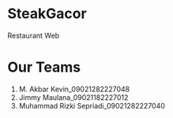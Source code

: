 # SteakGacor
Restaurant Web

# Our Teams
1. M. Akbar Kevin_09021282227048
2. Jimmy Maulana_09021182227012
3. Muhammad Rizki Sepriadi_09021282227040
